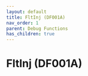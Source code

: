 ```yaml
---
layout: default
title: FltInj (DF001A)
nav_order: 1
parent: Debug Functions
has_children: true
---
```

# FltInj (DF001A)
